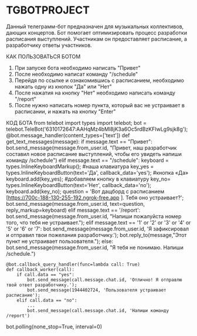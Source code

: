 # TGBOTPROJECT
Данный телеграмм-бот предназначен для музыкальных коллективов, дающих концертов.
Бот помогает оптимизировать процесс разработки расписания выступлений.
Участникам он предоставляет расписание, а разработчику ответы участников.

КАК ПОЛЬЗОВАТЬСЯ БОТОМ

1. При запуске бота необходимо написать "Привет"
2. После необходимо написат команду "/schedule"
3. Перейдя по ссылке и ознакомившись с расписанием, необходимо нажать одну из кнопок
"Да" или "Нет"
4. После нажатия на кнопку "Нет" необходимо написать команду "/report"
5. После нужно написать номер пункта, который вас не устраивает в расписании, и нажать на кнопку "Enter"

КОД БОТА
from telebot import types
import telebot;
bot = telebot.TeleBot('6310172647:AAHqMz4bMl8jK3a6Oc5rdBzKFIwLg9sjk8g');
@bot.message_handler(content_types=['text'])
def get_text_messages(message):
    if message.text == "Привет":
        bot.send_message(message.from_user.id, "Привет, наш разработчик составил новое расписание выступлений, чтобы его увидеть напиши команду /schedule")
    elif message.text == "/schedule":
      keyboard = types.InlineKeyboardMarkup(); #наша клавиатура
      key_yes = types.InlineKeyboardButton(text='Да', callback_data='yes'); #кнопка «Да»
      keyboard.add(key_yes); #добавляем кнопку в клавиатуру
      key_no= types.InlineKeyboardButton(text='Нет', callback_data='no');
      keyboard.add(key_no);
      question = 'Вот дащборд с расписанием [https://700c-188-130-255-192.ngrok-free.app ]. Тебя оно устраивает?';
      bot.send_message(message.from_user.id, text=question, reply_markup=keyboard)
    elif message.text == '/report':
            bot.send_message(message.from_user.id, "Напиши пожалуйста номер того, что тебя не устраивает.");
    elif message.text == '1' or '2' or '3' or '4' or '5' or '6' or '7':
            bot.send_message(message.from_user.id, 'Я зафиксировал и отправил твои пожелания разработчику.');
            bot.reply_to(message,"Этот пункт не устраивает пользователя.");
    else:
        bot.send_message(message.from_user.id, "Я тебя не понимаю. Напиши /schedule.")

    @bot.callback_query_handler(func=lambda call: True)
    def callback_worker(call):
        if call.data == "yes":
            bot.send_message(call.message.chat.id, 'Отлично! Я отправлю твой ответ разработчику.');
            bot.send_message(1944402724, 'Пользователя устраивает расписание');
        elif call.data == "no":
            ...
            bot.send_message(call.message.chat.id, 'Напиши команду /report')
   

bot.polling(none_stop=True, interval=0)
